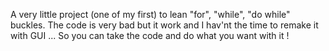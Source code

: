 A very little project (one of my first) to lean "for", "while", "do while" buckles. The code is very bad but it work and I hav'nt the time to remake it with GUI ...
So you can take the code and do what you want with it !

